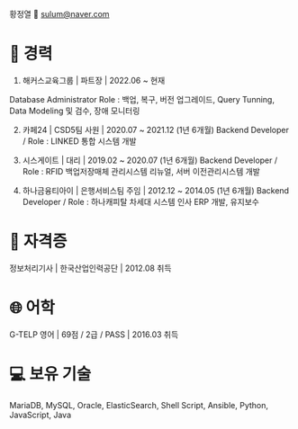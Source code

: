 황정열 
📧 sulum@naver.com 

# 💼 경력

1. 해커스교육그룹 | 파트장 | 2022.06 ~ 현재

Database Administrator
Role : 백업, 복구, 버전 업그레이드, Query Tunning, Data Modeling 및 검수, 장애 모니터링


2. 카페24 | CSD5팀 사원 | 2020.07 ~ 2021.12 (1년 6개월)
Backend Developer / Role : LINKED 통합 시스템 개발


4. 시스게이트 | 대리 | 2019.02 ~ 2020.07 (1년 6개월)
Backend Developer / Role : RFID 백업저장매체 관리시스템 리뉴얼, 서버 이전관리시스템 개발


4. 하나금융티아이 | 은행서비스팀 주임 | 2012.12 ~ 2014.05 (1년 6개월)
Backend Developer / Role : 하나캐피탈 차세대 시스템 인사 ERP 개발, 유지보수



# 🏅 자격증

정보처리기사 | 한국산업인력공단 | 2012.08 취득

# 🌐 어학

G-TELP 영어 | 69점 / 2급 / PASS | 2016.03 취득


# 💻 보유 기술

MariaDB, MySQL, Oracle, ElasticSearch, Shell Script, Ansible, Python, JavaScript, Java
